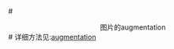 #<center>图片的augmentation</center>#
详细方法见:[augmentation]("https://www.kaggle.com/gaborfodor/augmentation-methods")